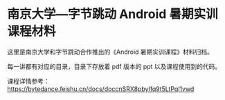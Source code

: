 # 南京大学—字节跳动 Android 暑期实训课程材料

这里是南京大学和字节跳动合作推出的《Android 暑期实训课程》材料归档。

每一讲都有对应的目录，目录下存放着 pdf 版本的 ppt 以及课程使用到的代码。

课程详情参考：https://bytedance.feishu.cn/docs/doccnSRX8pbyIfq9t5LtPql1vwd